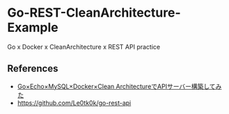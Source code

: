 # Go-REST-CleanArchitecture-Example
Go x Docker x CleanArchitecture x REST API practice

## References
- [Go×Echo×MySQL×Docker×Clean ArchitectureでAPIサーバー構築してみた](https://qiita.com/Le0tk0k/items/c2945c260f28f7ee2d47)
- https://github.com/Le0tk0k/go-rest-api
